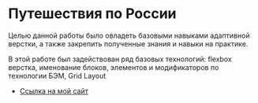 # Путешествия по России

Целью данной работы было овладеть базовыми навыками адаптивной верстки, а также закрепить полученные знания и навыки на практике.

В этой работе был задействован ряд базовых технологий: flexbox верстка, именование блоков, элементов и модификаторов по технологии БЭМ, Grid Layout

* [Ссылка на мой сайт](https://dobot-yury.github.io/russia-travel1/)